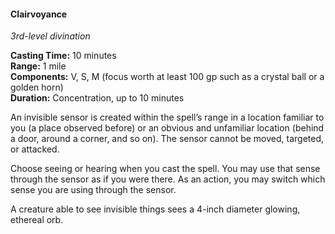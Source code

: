 #### Clairvoyance
<!-- markdownlint-disable link-image-reference-definitions -->
[_metadata_:spell_name]:- "Clairvoyance"
[_metadata_:spell_level]:- "3"
[_metadata_:spell_school]:- "divination"
[_metadata_:ritual]:- "false"
[_metadata_:casting_time_amount]:- "10"
[_metadata_:casting_time_unit]:- "minutes"
[_metadata_:range]:- "1 mile"
[_metadata_:target]:- "A location familiar to you or an obvious and unfamiliar location"
[_metadata_:components_verbal]:- "true"
[_metadata_:components_somatic]:- "true"
[_metadata_:components_material]:- "true"
[_metadata_:components_material_description]:- "focus worth at least 100 gp such as a crystal ball or a golden horn"
[_metadata_:components_material_cost]:- "100 gp"
[_metadata_:duration]:- "10 minutes"
[_metadata_:concentration]:- "true"
[_metadata_:compared_to_wotc_srd_5.1]:- "mechanics_same_wording_different"
[_metadata_:compared_to_a5e_srd]:- "mechanics_same_wording_different"
<!-- markdownlint-disable-next-line no-emphasis-as-heading -->
_3rd-level divination_

**Casting Time:** 10 minutes \
**Range:** 1 mile \
**Components:** V, S, M (focus worth at least 100 gp such as a crystal ball or a golden horn) \
**Duration:** Concentration, up to 10 minutes

An invisible sensor is created within the spell’s range in a location familiar to you (a place observed before) or an obvious and unfamiliar location (behind a door, around a corner, and so on).
The sensor cannot be moved, targeted, or attacked.

Choose seeing or hearing when you cast the spell.
You may use that sense through the sensor as if you were there.
As an action, you may switch which sense you are using through the sensor.

A creature able to see invisible things sees a 4-inch diameter glowing, ethereal orb.
